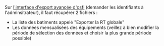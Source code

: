 Sur [l'interface d'export avancée d'osfi](https://osfi.deepki.com/front/dae/#panel/export_async) (demander les identifiants à l'adminsitrateur), il faut récupérer 2 fichiers :
- La liste des batiments appelé "Exporter la RT globale"
- Les données mensualisées des équipements (veillez à bien modifier la période de sélection des données et choisir la plus grande période possible)
